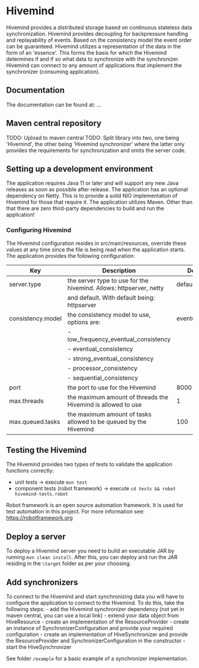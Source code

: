 # Hivemind

Hivemind provides a distributed storage based on continuous stateless data synchronization. 
Hivemind provides decoupling for backpressure handling and replayability of events. Based on the consistency model the event order can be guaranteed.
Hivemind utilizes a representation of the data in the form of an 'essence'. This forms the basis for which the Hivemind determines if and if so what data to synchronize with the synchronizer.
Hivemind can connect to any amount of applications that implement the synchronizer (consuming application).

## Documentation

The documentation can be found at: ...

## Maven central repository

TODO: Upload to maven central
TODO: Split library into two, one being 'Hivemind', the other being 'Hivemind synchronizer' where the latter only provides the requirements for synchronization and omits the server code. 

## Setting up a development environment

The application requires Java 11 or later and will support any new Java releases as soon as possible after release.
The application has an optional dependency on Netty. This is to provide a solid NIO implementation of Hivemind for those that require it.
The application utilizes Maven. Other than that there are zero third-party dependencies to build and run the application!

### Configuring Hivemind

The Hivemind configuration resides in src/main/resources, override these values at any time since the file is being read when the application starts.
The application provides the following configuration:

| Key                             | Description                                                          | Default value                 |
| --------------------------------|----------------------------------------------------------------------|-------------------------------|
| server.type                     | the server type to use for the hivemind. Allows: httpserver, netty   | default                       |
|  			                      | and default. With default being: httpserver  						 |                               |
| consistency.model               | the consistency model to use, options are: 				 			 | eventual_consistency          |
| 					              | 	- low_frequency_eventual_consistency 			 				 | 				        		 |
| 					              | 	- eventual_consistency 			 								 | 				        		 |
| 					              | 	- strong_eventual_consistency 			 						 | 				        		 |
| 					              | 	- processor_consistency 				 						 | 				        		 |
| 					              | 	- sequential_consistency 			 							 | 				        		 |
| port	                          | the port to use	for the Hivemind  					                 | 8000						     |
| max.threads                     | the maximum amount of threads the Hivemind is allowed to use         | 1                             |
| max.queued.tasks                | the maximum amount of tasks allowed to be queued by the Hivemind     | 100                           |

## Testing the Hivemind

The Hivemind provides two types of tests to validate the application functions correctly:
- unit tests -> execute `mvn test`
- component tests (robot framework) -> execute `cd tests && robot hivemind-tests.robot`

Robot framework is an open source automation framework. It is used for test automation in this project.
For more information see: https://robotframework.org

## Deploy a server

To deploy a Hivemind server you need to build an executable JAR by running `mvn clean install`.
After this, you can deploy and run the JAR residing in the `\target` folder as per your choosing.

## Add synchronizers

To connect to the Hivemind and start synchronizing data you will have to configure the application to connect to the Hivemind.
To do this, take the following steps:
	- add the Hivemind synchronizer dependency (not yet in maven central, you can use a local link)
	- extend your data object from HiveResource
	- create an implementation of the ResourceProvider
	- create an instance of SynchronizerConfiguration and provide your required configuration
	- create an implementation of HiveSynchronizer and provide the ResourceProvider and SynchronizerConfiguration in the constructor
	- start the HiveSynchronizer
	
See folder `/example` for a basic example of a synchronizer implementation.

